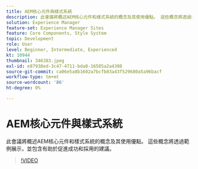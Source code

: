 ```yaml
---
title: AEM核心元件與樣式系統
description: 此會議將概述AEM核心元件和樣式系統的概念及其使用優點。 這些概念將透過範例展示，並包含有助於促進成功和採用的建議。
solution: Experience Manager
feature-set: Experience Manager Sites
feature: Core Components, Style System
topic: Development
role: User
level: Beginner, Intermediate, Experienced
kt: 10944
thumbnail: 346383.jpeg
exl-id: e87938ed-3c47-4711-bda0-16585a2a4308
source-git-commit: ca06e5a8b1602a7bcfb83a43f529680a5a96bacf
workflow-type: tm+mt
source-wordcount: '86'
ht-degree: 0%

---
```


# AEM核心元件與樣式系統

此會議將概述AEM核心元件和樣式系統的概念及其使用優點。 這些概念將透過範例展示，並包含有助於促進成功和採用的建議。

>[!VIDEO](https://video.tv.adobe.com/v/346383/?quality=12&learn=on)
